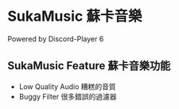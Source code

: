 # SukaMusic 蘇卡音樂
Powered by Discord-Player 6
## SukaMusic Feature 蘇卡音樂功能
- Low Quality Audio 糟糕的音質
- Buggy Filter 很多錯誤的過濾器
